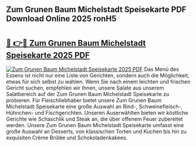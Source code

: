 ## Zum Grunen Baum Michelstadt Speisekarte PDF Download Online 2025 ronH5

# <h2><a href="http://gca2pjf.nevu.top/?p=Zum+Grunen+Baum+Michelstadt+Speisekarte">🔗 👉🔴 Zum Grunen Baum Michelstadt Speisekarte 2025 PDF</a></h2>

[![Zum Grunen Baum Michelstadt Speisekarte 2025 PDF](https://i.imgur.com/dBaPXMq.png)](http://gca2pjf.nevu.top/?p=Zum+Grunen+Baum+Michelstadt+Speisekarte)
Das Menü des Essens ist nicht nur eine Liste von Gerichten, sondern auch die Möglichkeit, etwas für sich selbst zu wählen. Wenn Sie nach einem leichten und frischen Gericht suchen, empfehlen wir Ihnen, unsere Salate aus unserem Salatbereich auf der Zum Grunen Baum Michelstadt Speisekarte zu probieren. Für Fleischliebhaber bietet unsere Zum Grunen Baum Michelstadt Speisekarte eine große Auswahl an Rind-, Schweinefleisch-, Hühnchen- und Fischgerichten. Unseren Auserwählten bieten wir köstliche Gerichte wie Schaschlik und Steak an, die über offenem Feuer zubereitet werden. Unsere Zum Grunen Baum Michelstadt Speisekarte umfasst eine große Auswahl an Desserts, von klassischen Torten und Kuchen bis hin zu exquisiten Crème Brûlée und Schokoladenkakees.
